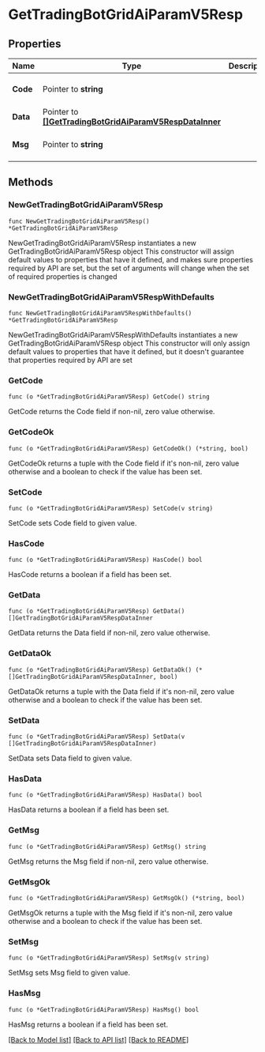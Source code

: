 # GetTradingBotGridAiParamV5Resp

## Properties

Name | Type | Description | Notes
------------ | ------------- | ------------- | -------------
**Code** | Pointer to **string** |  | [optional] [default to ""]
**Data** | Pointer to [**[]GetTradingBotGridAiParamV5RespDataInner**](GetTradingBotGridAiParamV5RespDataInner.md) |  | [optional] 
**Msg** | Pointer to **string** |  | [optional] [default to ""]

## Methods

### NewGetTradingBotGridAiParamV5Resp

`func NewGetTradingBotGridAiParamV5Resp() *GetTradingBotGridAiParamV5Resp`

NewGetTradingBotGridAiParamV5Resp instantiates a new GetTradingBotGridAiParamV5Resp object
This constructor will assign default values to properties that have it defined,
and makes sure properties required by API are set, but the set of arguments
will change when the set of required properties is changed

### NewGetTradingBotGridAiParamV5RespWithDefaults

`func NewGetTradingBotGridAiParamV5RespWithDefaults() *GetTradingBotGridAiParamV5Resp`

NewGetTradingBotGridAiParamV5RespWithDefaults instantiates a new GetTradingBotGridAiParamV5Resp object
This constructor will only assign default values to properties that have it defined,
but it doesn't guarantee that properties required by API are set

### GetCode

`func (o *GetTradingBotGridAiParamV5Resp) GetCode() string`

GetCode returns the Code field if non-nil, zero value otherwise.

### GetCodeOk

`func (o *GetTradingBotGridAiParamV5Resp) GetCodeOk() (*string, bool)`

GetCodeOk returns a tuple with the Code field if it's non-nil, zero value otherwise
and a boolean to check if the value has been set.

### SetCode

`func (o *GetTradingBotGridAiParamV5Resp) SetCode(v string)`

SetCode sets Code field to given value.

### HasCode

`func (o *GetTradingBotGridAiParamV5Resp) HasCode() bool`

HasCode returns a boolean if a field has been set.

### GetData

`func (o *GetTradingBotGridAiParamV5Resp) GetData() []GetTradingBotGridAiParamV5RespDataInner`

GetData returns the Data field if non-nil, zero value otherwise.

### GetDataOk

`func (o *GetTradingBotGridAiParamV5Resp) GetDataOk() (*[]GetTradingBotGridAiParamV5RespDataInner, bool)`

GetDataOk returns a tuple with the Data field if it's non-nil, zero value otherwise
and a boolean to check if the value has been set.

### SetData

`func (o *GetTradingBotGridAiParamV5Resp) SetData(v []GetTradingBotGridAiParamV5RespDataInner)`

SetData sets Data field to given value.

### HasData

`func (o *GetTradingBotGridAiParamV5Resp) HasData() bool`

HasData returns a boolean if a field has been set.

### GetMsg

`func (o *GetTradingBotGridAiParamV5Resp) GetMsg() string`

GetMsg returns the Msg field if non-nil, zero value otherwise.

### GetMsgOk

`func (o *GetTradingBotGridAiParamV5Resp) GetMsgOk() (*string, bool)`

GetMsgOk returns a tuple with the Msg field if it's non-nil, zero value otherwise
and a boolean to check if the value has been set.

### SetMsg

`func (o *GetTradingBotGridAiParamV5Resp) SetMsg(v string)`

SetMsg sets Msg field to given value.

### HasMsg

`func (o *GetTradingBotGridAiParamV5Resp) HasMsg() bool`

HasMsg returns a boolean if a field has been set.


[[Back to Model list]](../README.md#documentation-for-models) [[Back to API list]](../README.md#documentation-for-api-endpoints) [[Back to README]](../README.md)


